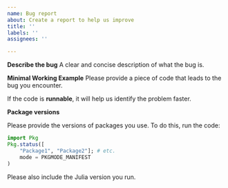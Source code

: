 ```yaml
---
name: Bug report
about: Create a report to help us improve
title: ''
labels: ''
assignees: ''

---
```


**Describe the bug**
A clear and concise description of what the bug is.

**Minimal Working Example**
Please provide a piece of code that leads to the bug you encounter.

If the code is **runnable**, it will help us identify the problem faster.

**Package versions**

Please provide the versions of packages you use. To do this, run the code:
```julia
import Pkg
Pkg.status([
    "Package1", "Package2"]; # etc.
    mode = PKGMODE_MANIFEST
)
```

Please also include the Julia version you run.